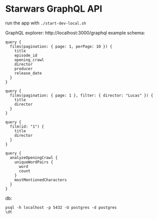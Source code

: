 # Starwars GraphQL API

run the app with `./start-dev-local.sh`

GraphQL explorer: http://localhost:3000/graphql
example schema:

```
query {
  films(pagination: { page: 1, perPage: 10 }) {
    title
    episode_id
    opening_crawl
    director
    producer
    release_date
  }
}
```

```
query {
  films(pagination: { page: 1 }, filter: { director: "Lucas" }) {
    title
    director
  }
}
```

```
query {
  film(id: "1") {
    title
    director
  }
}
```

```
query {
  analyzeOpeningCrawl {
    uniqueWordPairs {
      word
      count
    }
    mostMentionedCharacters
  }
}
```

db:

```
psql -h localhost -p 5432 -U postgres -d postgres
\dt
```

